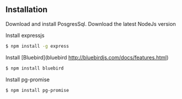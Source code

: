 
## Installation
Download and install PosgresSql.
Download the latest NodeJs version

Install expressjs
```bash
$ npm install -g express
```

Install [Bluebird](bluebird http://bluebirdjs.com/docs/features.html)
```bash
$ npm install bluebird
```

Install pg-promise
```bash
$ npm install pg-promise
```
